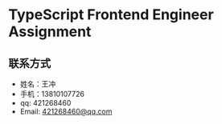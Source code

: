 # TypeScript Frontend Engineer Assignment

## 联系方式

- 姓名：王冲
- 手机：13810107726
- qq: 421268460
- Email: 421268460@qq.com

